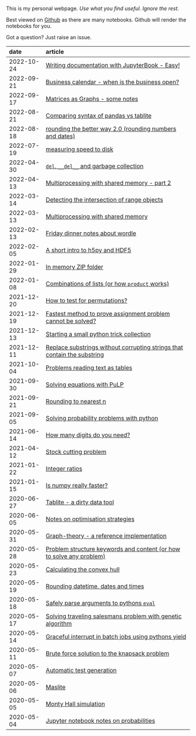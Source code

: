
This is my personal webpage. _Use what you find useful. Ignore the rest._

Best viewed on [Github](https://github.com/root-11/root-11.github.io) as there are many notebooks.
Github will render the notebooks for you.

Got a question? Just raise an issue.


| date       | article                                                                                                                  |
|:-----------|:-------------------------------------------------------------------------------------------------------------------------|
| 2022-10-24 | [Writing documentation with JupyterBook - Easy!](content/writing_documentation.ipynb)                                    |
| 2022-09-21 | [Business calendar - when is the business open?](content/business_calendar.ipynb)                                        |
| 2022-09-17 | [Matrices as Graphs - some notes](content/matrices_as_graphs.ipynb)                                                      |
| 2022-08-21 | [Comparing syntax of pandas vs tablite](content/readability_matters_pandas_vs_tablite.ipynb)                             |
| 2022-08-18 | [rounding the better way 2.0 (rounding numbers and dates)](content/rounding_the_better_way.ipynb)                        |
| 2022-07-19 | [measuring speed to disk](content/measuring_write_out_speed.ipynb)                                                       |
| 2022-04-30 | [`del`, `__del__` and garbage collection](content/del_and_gc.ipynb)                                                      |
| 2022-04-13 | [Multiprocessing with shared memory - part 2](content/multiprocessing_w_shared_memory2.ipynb)                            |
| 2022-03-14 | [Detecting the intersection of range objects](content/comparing_ranges.ipynb)                                            |
| 2022-03-13 | [Multiprocessing with shared memory](content/multiprocessing_w_shared_memory.ipynb)                                      |
| 2022-02-13 | [Friday dinner notes about wordle](content/autowordle.ipynb)                                                             |
| 2022-02-05 | [A short intro to h5py and HDF5](content/short_intro_to_hdf5.ipynb)                                                      |
| 2022-01-29 | [In memory ZIP folder](content/in_memory_zip.ipynb)                                                                      |
| 2022-01-08 | [Combinations of lists (or how `product` works)](content/combinations.ipynb)                                             |
| 2021-12-20 | [How to test for permutations?](content/testing_permutations.ipynb)                                                      |
| 2021-12-19 | [Fastest method to prove assignment problem cannot be solved?](content/assignment_problem_not_solvable.ipynb)            |
| 2021-12-13 | [Starting a small python trick collection](content/python_neat_trick_collection.ipynb)                                   |
| 2021-12-11 | [Replace substrings without corrupting strings that contain the substring](content/replace_text.ipynb)                   |
| 2021-10-04 | [Problems reading text as tables](content/problems_with_csv.ipynb)                                                       |
| 2021-09-30 | [Solving equations with PuLP](content/solving_equations_with_pulp.ipynb)                                                 |
| 2021-09-21 | [Rounding to nearest n](content/round_to_nearest_n.ipynb)                                                                |
| 2021-09-05 | [Solving probability problems with python](content/probabilities_with_python.ipynb)                                      |
| 2021-06-14 | [How many digits do you need?](content/how_many_digits_do_you_need.ipynb)                                                |
| 2021-04-12 | [Stock cutting problem](content/stock_cutting.ipynb)                                                                     |
| 2021-01-22 | [Integer ratios](content/integer_ratios.ipynb)                                                                           |
| 2021-01-15 | [Is numpy really faster?](content/is_numpy_always_faster.ipynb)                                                          |
| 2020-06-27 | [Tablite - a dirty data tool](content/tablite.ipynb)                                                                     |
| 2020-06-05 | [Notes on optimisation strategies](content/notes_on_optimization_strategies.ipynb)                                       |
| 2020-05-31 | [Graph-theory - a reference implementation](content/graph-theory.ipynb)                                                  |
| 2020-05-28 | [Problem structure keywords and content (or how to solve any problem)](content/problem_structure_keyword_contents.ipynb) |
| 2020-05-23 | [Calculating the convex hull](content/convex_hull.ipynb)                                                                 |
| 2020-05-19 | [Rounding datetime, dates and times](content/rounding_date_and_times.ipynb)                                              |
| 2020-05-18 | [Safely parse arguments to pythons <code>eval</code>](content/safe_eval.ipynb)                                           |
| 2020-05-17 | [Solving traveling salesmans problem with genetic algorithm](content/tsp_w_ga.ipynb)                                     |
| 2020-05-14 | [Graceful interrupt in batch jobs using pythons yield](content/graceful_interrupt_using_yield.ipynb)                     |
| 2020-05-11 | [Brute force solution to the knapsack problem](content/brute_force_knapsack.ipynb)                                       |
| 2020-05-07 | [Automatic test generation](content/automatic_test_generation.ipynb)                                                     |
| 2020-05-06 | [Maslite](content/maslite.ipynb)                                                                                         |
| 2020-05-05 | [Monty Hall simulation](content/monty_hall_simulation.ipynb)                                                             |
| 2020-05-04 | [Jupyter notebook notes on probabilities](content/notes_on_probabilities.ipynb)                                          |

